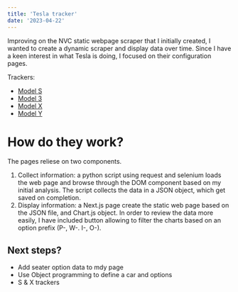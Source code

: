 ```yaml
---
title: 'Tesla tracker'
date: '2023-04-22'
---
```


Improving on the NVC static webpage scraper that I initially created, I wanted to create a dynamic scraper and display data over time. Since I have a keen interest in what Tesla is doing, I focused on their configuration pages.

Trackers:
- [Model S](https://nyc0.github.io/nextjs-blog/mds)
- [Model 3](https://nyc0.github.io/nextjs-blog/md3)
- [Model X](https://nyc0.github.io/nextjs-blog/mdx) 
- [Model Y](https://nyc0.github.io/nextjs-blog/mdy)

# How do they work?

The pages reliese on two components. 
1. Collect information: a python script using request and selenium loads the web page and browse through the DOM component based on my initial analysis. The script collects the data in a JSON object, which get saved on completion. 
2. Display information: a Next.js page create the static web page based on the JSON file, and Chart.js object. 
In order to review the data more easily, I have included button allowing to filter the charts based on an option prefix (P-, W-. I-, O-).

## Next steps?
- Add seater option data to mdy page
- Use Object programming to define a car and options
- S & X trackers

